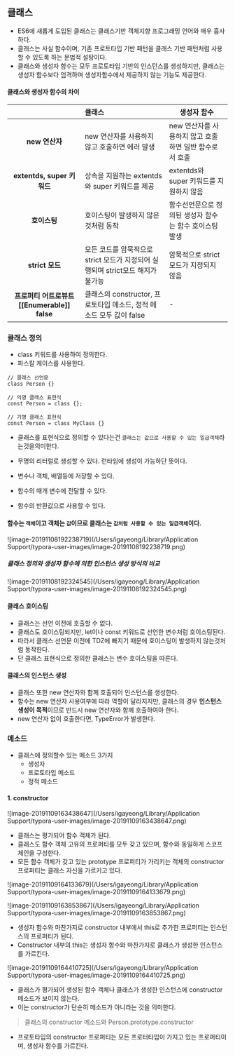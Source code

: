 ## 클래스

- ES6에 새롭게 도입된 클래스는 클래스기반 객체지향 프로그래밍 언어와 매우 흡사하다.
- 클래스는 사실 함수이며, 기존 프로토타입 기반 패턴을 클래스 기반 패턴처럼 사용할 수 있도록 하는 문법적 설탕이다.
- 클래스와 생성자 함수는 모두 프로토타입 기반의 인스턴스를 생성하지만, 클래스는 생성자 함수보다 엄격하며 생성자함수에서 제공하지 않는 기능도 제공한다.




#### 클래스와 생성자 함수의 차이

|                                              | 클래스                                                       | 생성자 함수                                            |
| :------------------------------------------: | :----------------------------------------------------------- | ------------------------------------------------------ |
|                **new 연산자**                | new 연산자를 사용하지 않고 호출하면 에러 발생                | new 연산자를 사용하지 않고 호출하면 일반 함수로서 호출 |
|          **extentds, super 키워드**          | 상속을 지원하는 extentds와 super 키워드를 제공               | extentds와 super 키워드를 지원하지 않음                |
|                 **호이스팅**                 | 호이스팅이 발생하지 않은것처럼 동작                          | 함수선언문으로 정의된 생성자 함수는 함수 호이스팅 발생 |
|               **strict 모드**                | 모든 코드를 암묵적으로 strict 모드가 지정되어 실행되며 strict모드 해지가 불가능 | 암묵적으로 strict 모드가 지정되지 않음                 |
| **프로퍼티 어트로뷰트 [[Enumerable]] false** | 클래스의 constructor, 프로토타입 메소드, 정적 메소드 모두 값이 false | -                                                      |



### 클래스 정의

- class 키워드를 사용하여 정의한다.
- 파스칼 케이스를 사용한다.

```
// 클래스 선언문
class Person {}

// 익명 클래스 표현식
const Person = class {};

// 기명 클래스 표현식
const Person = class MyClass {}
```

- 클래스를 표현식으로 정의할 수 있다는건 ` 클래스는 값으로 사용할 수 있는 일급객체 `라는것을의미한다.

- 무명의 리터럴로 생성할 수 있다. 런타임에 생성이 가능하단 뜻이다.
- 변수나 객체, 배열등에 저장할 수 있다.
- 함수의 매개 변수에 전달할 수 있다.
- 함수의 반환값으로 사용할 수 있다.



#### 함수는 `객체`이고 객체는 `값`이므로 클래스는 `값처럼 사용할 수 있는 일급객체`이다.


![image-20191108192238719](/Users/igayeong/Library/Application Support/typora-user-images/image-20191108192238719.png)

##### 클래스 정의와 생성자 함수에 의한 인스턴스 생성 방식의 비교

![image-20191108192324545](/Users/igayeong/Library/Application Support/typora-user-images/image-20191108192324545.png)



#### 클래스 호이스팅

- 클래스는 선언 이전에 호출할 수 없다.
- 클래스도 호이스팅되지만, let이나 const 키워드로 선언한 변수처럼 호이스팅된다.
- 따라서 클래스 선언문 이전에 TDZ에 빠지기 때문에 호이스팅이 발생하지 않는것처럼 동작한다.
- 단 클래스 표현식으로 정의한 클래스는 변수 호이스팅을 따른다.



#### 클래스의 인스턴스 생성

- 클래스 또한 new 연산자와 함께 호출되어 인스턴스를 생성한다.
- 함수는 new 연산자 사용여부에 따라 역할이 달라지지만, 클래스의 경우 **인스턴스 생성이 목적**이므로 반드시 new 연산자와 함께 호출하여아 한다.
- new 연산자 없이 호출한다면, TypeError가 발생한다.



### 메소드

- 클래스에 정의할수 있는 메소드 3가지
  - 생성자
  - 프로토타입 메소드
  - 정적 메소드



#### 1. constructor

![image-20191109163438647](/Users/igayeong/Library/Application Support/typora-user-images/image-20191109163438647.png)
- 클래스는 평가되어 함수 객체가 된다.
- 클래스도 함수 객체 고유의 프로퍼티를 모두 갖고 있으며, 함수와 동일하게 스코프 체인을 구성한다.
- 모든 함수 객체가 갖고 있는 prototype 프로퍼티가 가리키는 객체의 constructor 프로퍼티는 클래스 자신을 가르키고 있다.

![image-20191109164133679](/Users/igayeong/Library/Application Support/typora-user-images/image-20191109164133679.png)

![image-20191109163853867](/Users/igayeong/Library/Application Support/typora-user-images/image-20191109163853867.png)

- 생성자 함수와 마찬가지로 constructor 내부에서 this로 추가한 프로퍼티는 인스턴스의 프로퍼티가 된다.
- Constructor 내부의 this는 생성자 함수와 마찬가지로 클래스가 생성한 인스턴스를 가르킨다.

![image-20191109164410725](/Users/igayeong/Library/Application Support/typora-user-images/image-20191109164410725.png)

- 클래스가 평가되어 생성된 함수 객체나 클래스가 생성한 인스턴스에 constructor 메소드가 보이지 않는다.
- 이는 constructor가 단순히 메소드가 아니라는 것을 의미한다.



> 클래스의 constructor 메소드와 Person.prototype.constructor

- 프로토타입의 constructor 프로퍼티는 모든 프로터타입이 가지고 있는 프로퍼티이며, 생성자 함수를 가르킨다.